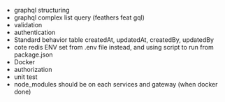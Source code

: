 - graphql structuring
- graphql complex list query (feathers feat gql)
- validation
- authentication
- Standard behavior table createdAt, updatedAt, createdBy, updatedBy
- cote redis ENV set from .env file instead, and using script to run from package.json
- Docker
- authorization
- unit test
- node_modules should be on each services and gateway (when docker done)